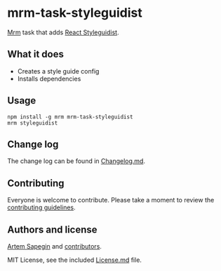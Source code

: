 # mrm-task-styleguidist

[Mrm](https://github.com/sapegin/mrm) task that adds [React Styleguidist](https://react-styleguidist.js.org/).

## What it does

* Creates a style guide config
* Installs dependencies

## Usage

```
npm install -g mrm mrm-task-styleguidist
mrm styleguidist
```

## Change log

The change log can be found in [Changelog.md](Changelog.md).

## Contributing

Everyone is welcome to contribute. Please take a moment to review the [contributing guidelines](../Contributing.md).

## Authors and license

[Artem Sapegin](http://sapegin.me) and [contributors](https://github.com/sapegin/mrm-tasks/graphs/contributors).

MIT License, see the included [License.md](License.md) file.
